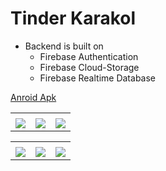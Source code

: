 # Tinder Karakol

+ Backend is built on
  + Firebase Authentication
  + Firebase Cloud-Storage
  + Firebase Realtime Database

[Anroid Apk](https://drive.google.com/drive/folders/1F6rqRSiczG_B6GQAPkRxZh09hUUThbk2?usp=sharing) 

 
<table>
  <tr>
     <td></td>
     <td></td>
     <td></td>
  </tr>
  <tr>
    <td valign="top"><img src="https://user-images.githubusercontent.com/105007162/200297145-aa28a339-c334-4ba6-8560-1067dc1da39f.gif"></td>
    <td valign="top"><img src="https://user-images.githubusercontent.com/105007162/201725482-f9b498a8-ea3c-42b6-877c-94a53756bea3.gif"></td>
    <td valign="top"><img src="https://user-images.githubusercontent.com/105007162/200299493-4047e211-c47f-44c1-a93b-7a468d139f00.gif"></td>
  </tr>
 </table>
 
 <table>
  <tr>
     <td></td>
     <td></td>
     <td></td>
  </tr>
  <tr>
    <td valign="top"><img src="https://user-images.githubusercontent.com/105007162/204347470-cbcb145b-2ca7-4ebf-8902-e4a7afeff1f3.jpg"></td>
    <td valign="top"><img src="https://user-images.githubusercontent.com/105007162/201724790-239d3076-b73c-426c-b519-dac9bcd499d7.jpg"></td>
    <td valign="top"><img src="https://user-images.githubusercontent.com/105007162/200300470-5fa5e7bc-cd2c-409e-b452-73430b991dd3.jpg"></td>
  </tr>
 </table>




